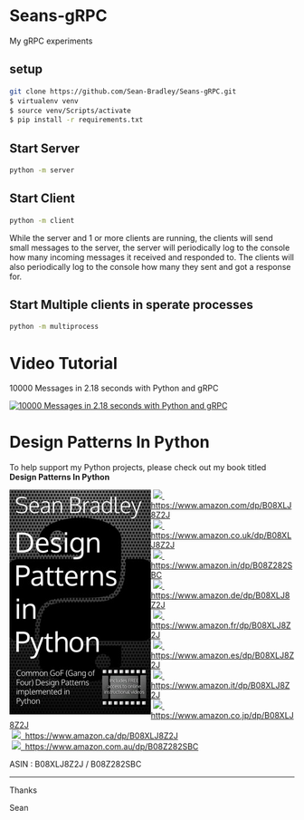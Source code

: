 # Seans-gRPC

My gRPC experiments

## setup
```bash
git clone https://github.com/Sean-Bradley/Seans-gRPC.git
$ virtualenv venv
$ source venv/Scripts/activate
$ pip install -r requirements.txt
```

## Start Server
```bash
python -m server
```

## Start Client
```bash
python -m client
```

While the server and 1 or more clients are running, the clients will send small messages to the server, the server will periodically log to the console how many incoming messages it received and responded to. The clients will also periodically log to the console how many they sent and got a response for. 

## Start Multiple clients in sperate processes
```bash
python -m multiprocess
```

# Video Tutorial

10000 Messages in 2.18 seconds with Python and gRPC

[![10000 Messages in 2.18 seconds with Python and gRPC](https://img.youtube.com/vi/dQK0VLahrDk/0.jpg)](https://youtu.be/dQK0VLahrDk)

# Design Patterns In Python

To help support my Python projects, please check out my book titled **Design Patterns In Python** 

<img style="float:left; min-width:150px;" src="./img/dp_python_250.jpg">

&nbsp;<a href="https://www.amazon.com/dp/B08XLJ8Z2J"><img src="/img/flag_us.gif">&nbsp; https://www.amazon.com/dp/B08XLJ8Z2J</a><br/>
&nbsp;<a href="https://www.amazon.co.uk/dp/B08XLJ8Z2J"><img src="/img/flag_uk.gif">&nbsp; https://www.amazon.co.uk/dp/B08XLJ8Z2J</a><br/>
&nbsp;<a href="https://www.amazon.in/dp/B08Z282SBC"><img src="/img/flag_in.gif">&nbsp; https://www.amazon.in/dp/B08Z282SBC</a><br/>
&nbsp;<a href="https://www.amazon.de/dp/B08XLJ8Z2J"><img src="/img/flag_de.gif">&nbsp; https://www.amazon.de/dp/B08XLJ8Z2J</a><br/>
&nbsp;<a href="https://www.amazon.fr/dp/B08XLJ8Z2J"><img src="/img/flag_fr.gif">&nbsp; https://www.amazon.fr/dp/B08XLJ8Z2J</a><br/>
&nbsp;<a href="https://www.amazon.es/dp/B08XLJ8Z2J"><img src="/img/flag_es.gif">&nbsp; https://www.amazon.es/dp/B08XLJ8Z2J</a><br/>
&nbsp;<a href="https://www.amazon.it/dp/B08XLJ8Z2J"><img src="/img/flag_it.gif">&nbsp; https://www.amazon.it/dp/B08XLJ8Z2J</a><br/>
&nbsp;<a href="https://www.amazon.co.jp/dp/B08XLJ8Z2J"><img src="/img/flag_jp.gif">&nbsp; https://www.amazon.co.jp/dp/B08XLJ8Z2J</a><br/>
&nbsp;<a href="https://www.amazon.ca/dp/B08XLJ8Z2J"><img src="/img/flag_ca.gif">&nbsp; https://www.amazon.ca/dp/B08XLJ8Z2J</a><br/>
&nbsp;<a href="https://www.amazon.com.au/dp/B08Z282SBC"><img src="/img/flag_au.gif">&nbsp; https://www.amazon.com.au/dp/B08Z282SBC</a>

ASIN : B08XLJ8Z2J / B08Z282SBC

--- 

Thanks

Sean
